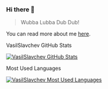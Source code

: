 <!--
**VasilSlavchev/vasilslavchev** is a ✨ _special_ ✨ repository because its `README.md` (this file) appears on your GitHub profile.
Here are some ideas to get you started:
- 🔭 I’m currently working on ...
- 🌱 I’m currently learning ...
- 👯 I’m looking to collaborate on ...
- 🤔 I’m looking for help with ...
- 💬 Ask me about ...
- 📫 How to reach me: ...
- 😄 Pronouns: ...
- ⚡ Fun fact: ...
-->
### Hi there 👋
<div class="position-relative">
    <div class="Box mt-4">
        <div class="Box-body p-4">
            <blockquote>
            <p>Wubba Lubba Dub Dub!</p>
            </blockquote>
            <div class="d-flex flex-justify-between">
                <div class="text-mono text-small mb-3 text-bold flex-auto min-width-0">
                    <p>You can read more <span class="color-text-tertiary"> about me </span>
                        <a href="https://VasilSlavchev.info" class="no-underline Link--primary">here</a>.
                    <p>
                </div>
            </div>
            <article class="markdown-body entry-content container-lg f5" itemprop="text">
                <div class="Box pinned-item-list-item d-flex p-3 width-full public source">
                    <div class="pinned-item-list-item-content">
                        <p class="pinned-item-desc color-text-secondary text-small d-block mt-2 mb-3">
                            VasilSlavchev GitHub Stats
                        </p>
                        <p class="mb-0 f6 color-text-secondary">
                            <a href="/VasilSlavchev/projects/stargazers" class="pinned-item-meta Link--muted ">
                                <img src="https://github-readme-stats.vercel.app/api?username=VasilSlavchev&amp;show_icons=true" alt="VasilSlavchev GitHub Stats">
                            </a>
                        </p>
                    </div>
                </div>
                <div class="Box pinned-item-list-item d-flex p-3 width-full public source">
                    <div class="pinned-item-list-item-content">
                        <p class="pinned-item-desc color-text-secondary text-small d-block mt-2 mb-3">
                            Most Used Languages
                        </p>
                        <p class="mb-0 f6 color-text-secondary">
                            <a href="/VasilSlavchev/projects/stargazers" class="pinned-item-meta Link--muted ">
                                <img src="https://github-readme-stats.vercel.app/api/top-langs/?username=VasilSlavchev&amp;layout=compact" alt="VasilSlavchev Most Used Languages">
                            </a>
                        </p>
                    </div>
                </div>
            </article>
        </div>
    </div>
</div>

